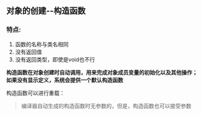 ## 对象的创建--构造函数

### 特点:
1. 函数的名称与类名相同
2. 没有返回值
3. 没有返回类型，即使是void也不行

**构造函数在对象创建时自动调用，用来完成对象成员变量的初始化以及其他操作；如果没有显示定义，系统会提供一个默认构造函数**

构造函数可以进行重载：
> 编译器自动生成的构造函数时无参数的，但是，构造函数也可以接受参数
